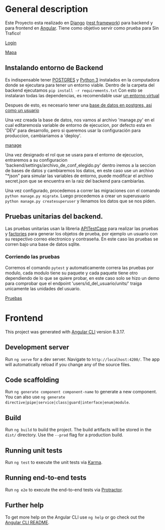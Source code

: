 # General description

Este Proyecto esta realizado en [Django](https://www.djangoproject.com/) ([rest framework](https://www.django-rest-framework.org/)) para backend y para frontend en [Angular](https://github.com/angular/angular-cli).
Tiene como objetivo servir como prueba para Sin Trafico!

[Login](https://raw.githubusercontent.com/lobami/sin-trafico-test/blob/master/assets/login.png)

[Mapa](https://raw.githubusercontent.com/lobami/sin-trafico-test/blob/master/assets/mapa.png)

## Instalando entorno de Backend

Es indispensable tener [POSTGRES](https://www.postgresql.org/) y [Python 3](https://www.python.org/) instalados en la computadora donde se ejecutara para tener un entorno viable.
Dentro de la carpeta del backend ejecutamos `pip install -r requirements.txt` Con esto se instalaran todas las dependencias, es recomendable usar [un entorno virtual](https://rukbottoland.com/blog/tutorial-de-python-virtualenv/)

Despues de esto, es necesario tener una [base de datos en postgres, asi como un usuario](https://apuntes-snicoper.readthedocs.io/es/latest/programacion/postgresql/comandos_consola_psql.html)

Una vez creada la base de datos, nos vamos al archivo 'manage.py' en el cual editaremosla variable de entorno de ejecucion, por defecto esta en 'DEV' para desarrollo, pero si queremos usar la configuración para produccion, cambiariamos a 'deploy'.


[manage](https://raw.githubusercontent.com/lobami/sin-trafico-test/blob/master/assets/manage.png)


Una vez designado el rol que se usara para el entorno de ejecucion, entraremos a su configuracion 'backend/settings/archivo_de_conf_elegido.py'
dentro iremos a la seccion de bases de datos y cambiaremos los datos, en este caso use un archivo "*json" para simular las variables de entorno, puede modificar el archivo secret.json que se encuentra en la raiz del backend para cambiarlas.

Una vez configurado, procedemos a correr las migraciones con el comando `python manage.py migrate`. 
Luego procedemos a crear un superusuario `python manage.py createsuperuser` y llenamos los datos que se nos piden.

## Pruebas unitarias del backend.

Las pruebas unitarias usan la libreria [APITestCase](https://www.django-rest-framework.org/api-guide/testing/#example) para realizar las pruebas y [factories](https://factoryboy.readthedocs.io/en/latest/orms.html) para generar los objetos de prueba, por ejemplo un usuario con su respectivo correo electronico y contraseña. En este caso las pruebas se corren bajo una base de datos sqlite.

### Corriendo las pruebas
Corremos el comando `pytest` y automaticamente correra las pruebas por modulo, cada modulo tiene su paquete y cada paquete tiene otro dependiendo de lo que se quiere probar, en este caso solo se hizo un demo para comprobar que el endpoint 'users/id_del_usuario/units/' traiga unicamente las unidades del usuario.

[Pruebas](https://raw.githubusercontent.com/lobami/sin-trafico-test/blob/master/assets/pytest.png)


# Frontend

This project was generated with [Angular CLI](https://github.com/angular/angular-cli) version 8.3.17.

## Development server

Run `ng serve` for a dev server. Navigate to `http://localhost:4200/`. The app will automatically reload if you change any of the source files.

## Code scaffolding

Run `ng generate component component-name` to generate a new component. You can also use `ng generate directive|pipe|service|class|guard|interface|enum|module`.

## Build

Run `ng build` to build the project. The build artifacts will be stored in the `dist/` directory. Use the `--prod` flag for a production build.

## Running unit tests

Run `ng test` to execute the unit tests via [Karma](https://karma-runner.github.io).

## Running end-to-end tests

Run `ng e2e` to execute the end-to-end tests via [Protractor](http://www.protractortest.org/).

## Further help

To get more help on the Angular CLI use `ng help` or go check out the [Angular CLI README](https://github.com/angular/angular-cli/blob/master/README.md).
